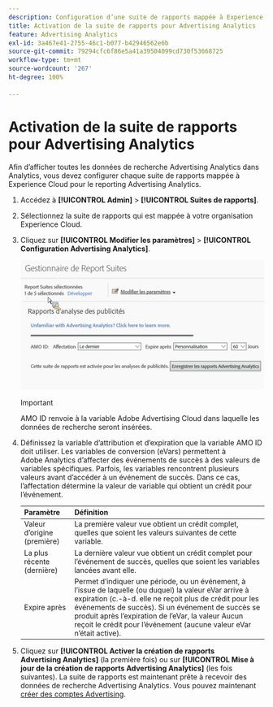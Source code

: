 ```yaml
---
description: Configuration d’une suite de rapports mappée à Experience Cloud à utiliser dans Advertising Analytics.
title: Activation de la suite de rapports pour Advertising Analytics
feature: Advertising Analytics
exl-id: 3a467e41-2755-46c1-b077-b42946562e6b
source-git-commit: 79294cfc6f86e5a41a39504099cd730f53668725
workflow-type: tm+mt
source-wordcount: '267'
ht-degree: 100%

---
```


# Activation de la suite de rapports pour Advertising Analytics

Afin d’afficher toutes les données de recherche Advertising Analytics dans Analytics, vous devez configurer chaque suite de rapports mappée à Experience Cloud pour le reporting Advertising Analytics.

1. Accédez à **[!UICONTROL Admin]** > **[!UICONTROL Suites de rapports]**.

1. Sélectionnez la suite de rapports qui est mappée à votre organisation Experience Cloud.
1. Cliquez sur **[!UICONTROL Modifier les paramètres]** > **[!UICONTROL Configuration Advertising Analytics]**.

   ![Création de rapports](assets/aa_reporting.png)

   >[!IMPORTANT]
   >
   >AMO ID renvoie à la variable Adobe Advertising Cloud dans laquelle les données de recherche seront insérées.

1. Définissez la variable d’attribution et d’expiration que la variable AMO ID doit utiliser. Les variables de conversion (eVars) permettent à Adobe Analytics d’affecter des événements de succès à des valeurs de variables spécifiques. Parfois, les variables rencontrent plusieurs valeurs avant d’accéder à un événement de succès. Dans ce cas, l’affectation détermine la valeur de variable qui obtient un crédit pour l’événement.

   | Paramètre | Définition |
   |--- |--- |
   | Valeur d’origine (première) | La première valeur vue obtient un crédit complet, quelles que soient les valeurs suivantes de cette variable. |
   | La plus récente (dernière) | La dernière valeur vue obtient un crédit complet pour l’événement de succès, quelles que soient les variables lancées avant elle. |
   | Expire après | Permet d’indiquer une période, ou un événement, à l’issue de laquelle (ou duquel) la valeur eVar arrive à expiration (c.-à-d. elle ne reçoit plus de crédit pour les événements de succès).  Si un événement de succès se produit après l’expiration de l’eVar, la valeur Aucun reçoit le crédit pour l’événement (aucune valeur eVar n’était active). |

1. Cliquez sur **[!UICONTROL Activer la création de rapports Advertising Analytics]** (la première fois) ou sur **[!UICONTROL Mise à jour de la création de rapports Advertising Analytics]** (les fois suivantes). La suite de rapports est maintenant prête à recevoir des données de recherche Advertising Analytics. Vous pouvez maintenant [créer des comptes Advertising](/help/integrate/c-advertising-analytics/c-adanalytics-workflow/aa-create-ad-account.md).
